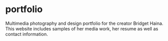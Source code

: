 # portfolio
Multimedia photography and design portfolio for the creator Bridget Haina. This website includes samples of her media work, her resume as well as contact information.

